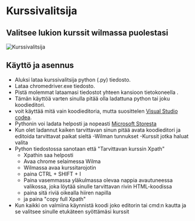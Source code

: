 # Kurssivalitsija
## Valitsee lukion kurssit wilmassa puolestasi

![Kurssivalitsija](https://github.com/user-attachments/assets/13dab8d9-b9b0-464e-b6ca-c141799436db)


## Käyttö ja asennus 

 - Aluksi lataa kurssivalitsija python (.py) tiedosto. 
 - Lataa chromedriver.exe tiedosto.
 - Pistä molemmat lataamasi tiedostot yhteen kansioon tietokoneella .
 - Tämän käyttöä varten sinulla pitää olla ladattuna python tai joku koodieditori.
 - voit käyttää mitä vain koodieditoria, mutta suosittelen [Visual Studio codea](https://code.visualstudio.com/download).
 - Pythonin voi ladata helposti ja nopeasti [Microsoft Storesta](https://www.microsoft.com/store/productId/9NRWMJP3717K?ocid=pdpshare)
 - Kun olet ladannut kaiken tarvittavan sinun pitää avata koodieditori ja editoida tarvittavat paikat sieltä
 -Wilman tunnukset
 -Kurssit jotka haluat valita
- Python tiedostossa sanotaan että "Tarvittavan kurssin Xpath"
  - Xpathin saa helposti
  - Avaa chrome selaimessa Wilma
  - Wilmassa avaa kurssitarojotin 
  - paina CTRL + SHIFT + I
  - Paina vasemmassa yläkulmassa olevaa nappia avautuneessa valikossa, joka löytää sinulle tarvittavan rivin HTML-koodissa
  - paina sitä riviä oikealla hiiren napilla
  - ja paina "copy full Xpath"
 - Kun kaikki on valmiina käynnistä koodi joko editorin tai cmd:n kautta ja se valitsee sinulle etukäteen syöttämäsi kurssit


  

